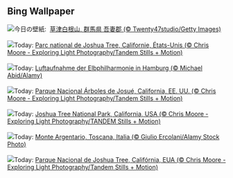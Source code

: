 ## Bing Wallpaper
![](https://www.bing.com/th?id=OHR.MountainDay2024_JA-JP9130465329_UHD.jpg&w=1000)今日の壁紙: &nbsp;[草津白根山, 群馬県 吾妻郡 (© Twenty47studio/Getty Images)](https://www.bing.com/th?id=OHR.MountainDay2024_JA-JP9130465329_UHD.jpg)
<br><br/>
![](https://www.bing.com/th?id=OHR.JoshuaTreeNP_FR-FR7411748387_UHD.jpg&w=1000)Today: [Parc national de Joshua Tree, Californie, États-Unis (© Chris Moore - Exploring Light Photography/Tandem Stills + Motion)](https://www.bing.com/th?id=OHR.JoshuaTreeNP_FR-FR7411748387_UHD.jpg)
<br><br/>
![](https://www.bing.com/th?id=OHR.Elbphilharmonie_DE-DE2773966721_UHD.jpg&w=1000)Today: [Luftaufnahme der Elbphilharmonie in Hamburg (© Michael Abid/Alamy)](https://www.bing.com/th?id=OHR.Elbphilharmonie_DE-DE2773966721_UHD.jpg)
<br><br/>
![](https://www.bing.com/th?id=OHR.JoshuaTreeNP_ES-ES0806309217_UHD.jpg&w=1000)Today: [Parque Nacional Árboles de Josué, California, EE. UU. (© Chris Moore - Exploring Light Photography/Tandem Stills + Motion)](https://www.bing.com/th?id=OHR.JoshuaTreeNP_ES-ES0806309217_UHD.jpg)
<br><br/>
![](https://www.bing.com/th?id=OHR.JoshuaTreeNP_EN-GB1169305265_UHD.jpg&w=1000)Today: [Joshua Tree National Park, California, USA (© Chris Moore - Exploring Light Photography/TANDEM Stills + Motion)](https://www.bing.com/th?id=OHR.JoshuaTreeNP_EN-GB1169305265_UHD.jpg)
<br><br/>
![](https://www.bing.com/th?id=OHR.SanLorenzoNight_IT-IT4055519723_UHD.jpg&w=1000)Today: [Monte Argentario, Toscana, Italia (© Giulio Ercolani/Alamy Stock Photo)](https://www.bing.com/th?id=OHR.SanLorenzoNight_IT-IT4055519723_UHD.jpg)
<br><br/>
![](https://www.bing.com/th?id=OHR.JoshuaTreeNP_PT-BR8498081592_UHD.jpg&w=1000)Today: [Parque Nacional de Joshua Tree, Califórnia, EUA (© Chris Moore - Exploring Light Photography/Tandem Stills + Motion)](https://www.bing.com/th?id=OHR.JoshuaTreeNP_PT-BR8498081592_UHD.jpg)
<br><br/>
